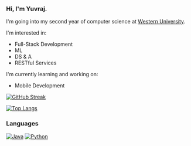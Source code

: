 ### Hi, I'm Yuvraj. 

I'm going into my second year of computer science at [Western University](https://www.uwo.ca). 

I'm interested in:

* Full-Stack Development
* ML
* DS & A
* RESTful Services

I'm currently learning and working on:

* Mobile Development

[![GitHub Streak](http://github-readme-streak-stats.herokuapp.com?user=yuvrajvirdi&theme=react&date_format=M%20j%5B%2C%20Y%5D)](https://git.io/streak-stats)

[![Top Langs](https://github-readme-stats.vercel.app/api/top-langs/?username=yuvrajvirdi&layout=compact&theme=react&langs_count=6&hide=html,css&card_width=450)](https://github.com/anuraghazra/github-readme-stats)

### Languages

[![Java](https://img.shields.io/badge/Java-ED8B00?style=for-the-badge&logo=java&logoColor=white)](https://shields.io/)
[![Python](https://img.shields.io/badge/Python-3776AB?style=for-the-badge&logo=python&logoColor=white)](https://shields.io/)

<!--
**yuvrajvirdi/yuvrajvirdi** is a ✨ _special_ ✨ repository because its `README.md` (this file) appears on your GitHub profile.

Here are some ideas to get you started:

- 🔭 I’m currently working on ...
- 🌱 I’m currently learning ...
- 👯 I’m looking to collaborate on ...
- 🤔 I’m looking for help with ...
- 💬 Ask me about ...
- 📫 How to reach me: ...
- 😄 Pronouns: ...
- ⚡ Fun fact: ...
-->
